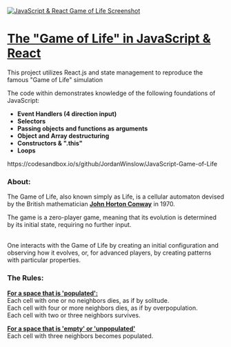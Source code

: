 <a href="https://codesandbox.io/s/github/JordanWinslow/JavaScript-Game-of-Life">
  <img src="https://gdurl.com/nuRM" alt="JavaScript & React Game of Life Screenshot">
  <h1>The "Game of Life" in JavaScript & React</h1>
</a>

<p>
  This project utilizes React.js and state management to reproduce the famous "Game of Life" simulation 
</p>
<p>
  The code within demonstrates knowledge of the following foundations of JavaScript:
<strong>
<ul>
  <li>Event Handlers (4 direction input)
  <li>Selectors
  <li>Passing objects and functions as arguments
  <li>Object and Array destructuring
  <li>Constructors & ".this"
  <li>Loops
</ul>
</strong>
<p>
https://codesandbox.io/s/github/JordanWinslow/JavaScript-Game-of-Life
</p>

<h3>About:</h3>
              
<p>The Game of Life, also known simply as Life, is a cellular automaton devised by the British mathematician <strong><a href="https://en.wikipedia.org/wiki/John_Horton_Conway">John Horton Conway</a></strong> in 1970.
                </p>
                <p>
                        The game is a zero-player game, meaning that its evolution is determined by its initial state, requiring no further input.<br /><br />
                </p>
                <p>
                One interacts with the Game of Life by creating an initial configuration and observing how it evolves, or, for advanced players, by creating patterns with particular properties.
                </p>
                </div>
                <h3>The Rules:</h3>
                <div>
                <p id="rules">
                    <strong><u>For a space that is 'populated':</u></strong><br />
                    Each cell with one or no neighbors dies, as if by solitude.<br />
                    Each cell with four or more neighbors dies, as if by overpopulation.<br />
                    Each cell with two or three neighbors survives.<br />
                </p>
                <p>
                    <strong><u>For a space that is 'empty' or 'unpopulated'</u></strong><br />
                    Each cell with three neighbors becomes populated.<br />
                    </p>
                </div>
            </div>
